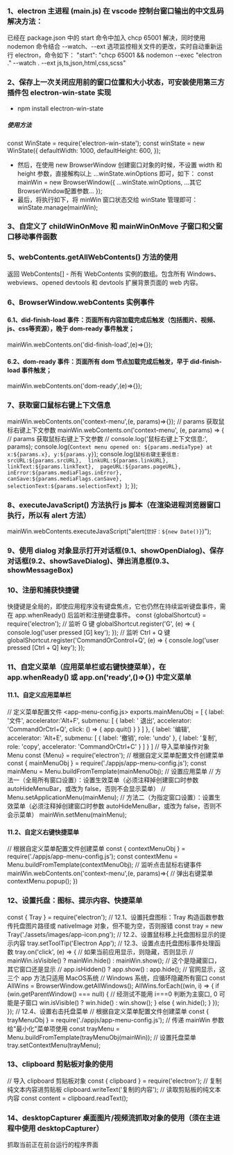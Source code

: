 ### 1、electron 主进程 (main.js) 在 vscode 控制台窗口输出的中文乱码解决方法：
已经在 package.json 中的 start 命令中加入 chcp 65001 解决，同时使用 nodemon 命令结合 --watch、--ext 选项监控相关文件的更改，实时自动重新运行 electron，命令如下：
"start": "chcp 65001 && nodemon --exec \"electron .\" --watch . --ext js,ts,json,html,css,scss"


### 2、保存上一次关闭应用前的窗口位置和大小状态，可安装使用第三方插件包 electron-win-state 实现
* npm install electron-win-state
##### 使用方法
const WinState = require('electron-win-state');
const winState = new WinState({
    defaultWidth: 1000,
    defaultHeight: 600,
});
* 然后，在使用 new BrowserWindow 创建窗口对象的时候，不设置 width 和 height 参数，直接解构以上 ...winState.winOptions 即可，如下：
const mainWin = new BrowserWindow({
    ...winState.winOptions,
    ...其它BrowserWindow配置参数...
});
* 最后，将执行如下，将 minWin 窗口状态交给 winState 管理即可：
winState.manage(mainWin);


### 3、自定义了 childWinOnMove 和 mainWinOnMove 子窗口和父窗口移动事件函数


### 5、webContents.getAllWebContents() 方法的使用
返回 WebContents[] - 所有 WebContents 实例的数组。包含所有 Windows、webviews、opened devtools 和 devtools 扩展背景页面的 web 内容。


### 6、BrowserWindow.webContents 实例事件
#### 6.1、did-finish-load 事件：页面所有内容加载完成后触发（包括图片、视频、js、css等资源），晚于 dom-ready 事件触发；
mainWin.webContents.on('did-finish-load',(e)=>{});
#### 6.2、dom-ready 事件：页面所有 dom 节点加载完成后触发，早于 did-finish-load 事件触发；
mainWin.webContents.on('dom-ready',(e)=>{});


### 7、获取窗口鼠标右键上下文信息
mainWin.webContents.on('context-menu',(e, params)=>{});  // params 获取鼠标右键上下文参数
mainWin.webContents.on('context-menu', (e, params) => {  // params 获取鼠标右键上下文参数
        // console.log('鼠标右键上下文信息:', params);
        console.log(`Context menu opened on: ${params.mediaType} at x:${params.x}, y:${params.y}`);
        console.log(`鼠标右键主要信息: 
        srcURL:${params.srcURL}, 
        linkURL:${params.linkURL}, 
        linkText:${params.linkText}, 
        pageURL:${params.pageURL},
        inError:${params.mediaFlags.inError},
        canSave:${params.mediaFlags.canSave},
        selectionText:${params.selectionText}
        `);
    });

### 8、executeJavaScript() 方法执行 js 脚本（在渲染进程浏览器窗口执行，所以有 alert 方法）
mainWin.webContents.executeJavaScript("alert(`您好：${new Date()}`)");


### 9、使用 dialog 对象显示打开对话框(9.1、showOpenDialog)、保存对话框(9.2、showSaveDialog)、弹出消息框(9.3、showMessageBox)


### 10、注册和捕获快捷键
快捷键是全局的，即使应用程序没有键盘焦点，它也仍然在持续监听键盘事件，需在 app.whenReady() 后监听和注册键盘事件。
const {globalShortcut} = require('electron');
// 监听 G 键
globalShortcut.register('G', (e) => {
    console.log('user pressed [G] key');
});
// 监听 Ctrl + Q 键
globalShortcut.register('CommandOrControl+Q', (e) => {
    console.log('user pressed [Ctrl + Q] key');
});

### 11、自定义菜单（应用菜单栏或右键快捷菜单），在 app.whenReady() 或 app.on('ready',()=>{}) 中定义菜单
#### 11.1、自定义应用菜单栏
// 定义菜单配置文件
<app-menu-config.js>
exports.mainMenuObj = [
    {
        label: '文件',
        accelerator:'Alt+F',
        submenu: [
            {
                label: ' 退出',
                accelerator: 'CommandOrCtrl+Q',
                click: () => { app.quit() }
            }
        ]
    },
    {
        label: '编辑',
        accelerator: 'Alt+E',
        submenu: [
            {
                label: '撤销',
                role: 'undo'
            },
            {
                label: '复制',
                role: 'copy',
                accelerator: 'CommandOrCtrl+C'
            }
        ]
    }
]
// 导入菜单操作对象 Menu
const {Menu} = require('electron');
// 根据自定义菜单配置文件创建菜单
const { mainMenuObj } = require('./appjs/app-menu-config.js');
const mainMenu = Menu.buildFromTemplate(mainMenuObj);
// 设置应用菜单
// 方法一（全局所有窗口设置）：设置生效菜单（必须注释掉创建窗口时参数 autoHideMenuBar，或改为 false，否则不会显示菜单）
// Menu.setApplicationMenu(mainMenu);
// 方法二（为指定窗口设置）：设置生效菜单（必须注释掉创建窗口时参数 autoHideMenuBar，或改为 false，否则不会示菜单）
mainWin.setMenu(mainMenu);

#### 11.2、自定义右键快捷菜单
// 根据自定义菜单配置文件创建菜单
const { contextMenuObj } = require('./appjs/app-menu-config.js');
const contextMenu = Menu.buildFromTemplate(contextMenuObj);
// 监听点击鼠标右键事件
mainWin.webContents.on('context-menu',(e, params)=>{
    // 弹出右键菜单
    contextMenu.popup();
})



### 12、设置托盘：图标、提示内容、快捷菜单
const { Tray } = require('electron');
// 12.1、设置托盘图标：Tray 构造函数参数传托盘图片路径或 nativeImage 对象，但不能为空，否则报错
const tray = new Tray('./assets/images/app-icon.png');
// 12.2、设置鼠标移上托盘图标显示的提示内容
tray.setToolTip('Electron App');
// 12.3、设置点击托盘图标事件处理函数
tray.on('click', (e) => {
    // 如果当前应用显示，则隐藏，否则显示
    // mainWin.isVisible() ? mainWin.hide() : mainWin.show();  // 这个是隐藏窗口，其它窗口还是显示
    // app.isHidden() ? app.show() : app.hide();  // 官网显示，这三个 app 方法只适用 MacOS系统
    // Windows 系统，应循环隐藏所有窗口
    const AllWins = BrowserWindow.getAllWindows();
    AllWins.forEach((win, i) => {
        if (win.getParentWindow() === null) {  // 经测试不能用 i===0 判断为主窗口, 0 可能是子窗口
            win.isVisible() ? win.hide() : win.show();
        } else {
            win.hide();
        }
    });
});
// 12.4、设置右击托盘菜单 
// 根据自定义菜单配置文件创建菜单
const { trayMenuObj } = require('./appjs/app-menu-config.js');
// 传递 mainWin 参数给"最小化"菜单项使用
const trayMenu = Menu.buildFromTemplate(trayMenuObj(mainWin));
// 设置托盘菜单
tray.setContextMenu(trayMenu);


### 13、clipboard 剪贴板对象的使用
// 导入 clipboard 剪贴板对象
const { clipboard } = require('electron');
// 复制纯文本内容进剪贴板
clipboard.writeText('复制的内容');
// 读取剪贴板的纯文本内容
const content = clipboard.readText();


### 14、desktopCapturer 桌面图片/视频流抓取对象的使用（须在主进程中使用 desktopCapturer）
抓取当前正在前台运行的程序界面